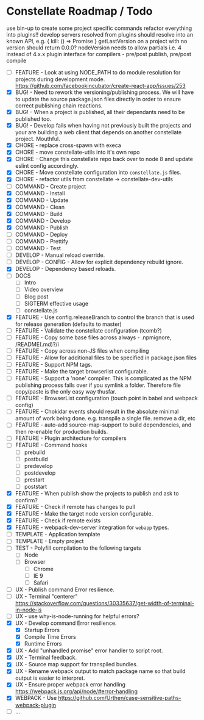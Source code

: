 # Constellate Roadmap / Todo

use bin-up to create some project specific commands
refactor everything into plugins!!
develop servers resolved from plugins should resolve into an known API, e.g. { kill: () => Promise }
getLastVersion on a project with no version should return 0.0.0?
nodeVersion needs to allow partials i.e. 4 instead of 4.x.x
plugin interface for compilers - pre/post publish, pre/post compile

 - [ ] FEATURE - Look at using NODE_PATH to do module resolution for projects during development mode.
       https://github.com/facebookincubator/create-react-app/issues/253
 - [X] BUG! - Need to rework the versioning/publishing process. We will have to update the source package.json files directly in order to ensure correct publishing chain reactions.
 - [X] BUG! - When a project is published, all their dependants need to be published too.
 - [X] BUG! - Develop fails when having not previously built the projects and your are building a web client that depends on another constellate project. Mouthful.
 - [X] CHORE - replace cross-spawn with execa
 - [X] CHORE - move constellate-utils into it's own repo
 - [X] CHORE - Change this constellate repo back over to node 8 and update eslint config accordingly.
 - [X] CHORE - Move constellate configuration into `constellate.js` files.
 - [X] CHORE - refactor utils from constellate -> constellate-dev-utils
 - [ ] COMMAND - Create project
 - [X] COMMAND - Install
 - [X] COMMAND - Update
 - [X] COMMAND - Clean
 - [X] COMMAND - Build
 - [X] COMMAND - Develop
 - [X] COMMAND - Publish
 - [ ] COMMAND - Deploy
 - [ ] COMMAND - Prettify
 - [ ] COMMAND - Test
 - [ ] DEVELOP - Manual reload override.
 - [ ] DEVELOP - CONFIG - Allow for explicit dependency rebuild ignore.
 - [X] DEVELOP - Dependency based reloads.
 - [ ] DOCS
   - [ ] Intro
   - [ ] Video overview
   - [ ] Blog post
   - [ ] SIGTERM effective usage
   - [ ] constellate.js
 - [X] FEATURE - Use config.releaseBranch to control the branch that is used for release generation (defaults to master)
 - [ ] FEATURE - Validate the constellate configuration (tcomb?)
 - [ ] FEATURE - Copy some base files across always - .npmignore, /README(.md)?/i
 - [ ] FEATURE - Copy across non-JS files when compiling
 - [ ] FEATURE - Allow for additional files to be specified in package.json files
 - [ ] FEATURE - Support NPM tags.
 - [ ] FEATURE - Make the target browserlist configurable.
 - [ ] FEATURE - Support a 'none' compiler. This is complicated as the NPM publishing process falls over if you symlink a folder. Therefore file copy/paste is the only easy way thusfar.
 - [ ] FEATURE - BrowserList configuration (touch point in babel and webpack config)
 - [ ] FEATURE - Chokidar events should result in the absolute minimal amount of work being done. e.g. transpile a single file. remove a dir, etc
 - [ ] FEATURE - auto-add source-map-support to build dependencies, and then re-enable for production builds.
 - [ ] FEATURE - Plugin architecture for compilers
 - [ ] FEATURE - Command hooks
   - [ ] prebuild
   - [ ] postbuild
   - [ ] predevelop
   - [ ] postdevelop
   - [ ] prestart
   - [ ] poststart
 - [X] FEATURE - When publish show the projects to publish and ask to confirm?
 - [X] FEATURE - Check if remote has changes to pull
 - [X] FEATURE - Make the target node version configurable.
 - [X] FEATURE - Check if remote exists
 - [X] FEATURE - webpack-dev-server integration for `webapp` types.
 - [ ] TEMPLATE - Application template
 - [ ] TEMPLATE - Empty project
 - [ ] TEST - Polyfill compilation to the following targets
    - [ ] Node
    - [ ] Browser
       - [ ] Chrome
       - [ ] IE 9
       - [ ] Safari
 - [ ] UX - Publish command Error resilience.
 - [ ] UX - Terminal "centerer" https://stackoverflow.com/questions/30335637/get-width-of-terminal-in-node-js
 - [ ] UX - use why-is-node-running for helpful errors?
 - [X] UX - Develop command Error resilience.
   - [X] Startup Errors
   - [X] Compile Time Errors
   - [X] Runtime Errors
 - [X] UX - Add "unhandled promise" error handler to script root.
 - [X] UX - Terminal feedback.
 - [X] UX - Source map support for transpiled bundles.
 - [X] UX - Rename webpack output to match package name so that build output is easier to interpret.
 - [X] UX - Ensure proper webpack error handling https://webpack.js.org/api/node/#error-handling
 - [X] WEBPACK - Use https://github.com/Urthen/case-sensitive-paths-webpack-plugin
 - [ ] ...

